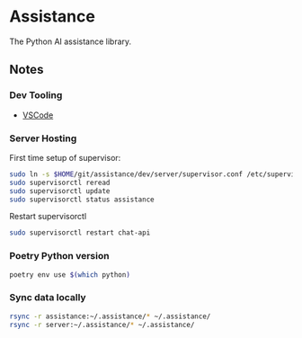 # Assistance

The Python AI assistance library.

## Notes

### Dev Tooling

- [VSCode](https://code.visualstudio.com/)

### Server Hosting

First time setup of supervisor:

```bash
sudo ln -s $HOME/git/assistance/dev/server/supervisor.conf /etc/supervisor/conf.d/assistance.conf
sudo supervisorctl reread
sudo supervisorctl update
sudo supervisorctl status assistance
```

Restart supervisorctl

```bash
sudo supervisorctl restart chat-api
```

### Poetry Python version

```bash
poetry env use $(which python)
```

### Sync data locally

```bash
rsync -r assistance:~/.assistance/* ~/.assistance/
rsync -r server:~/.assistance/* ~/.assistance/
```
